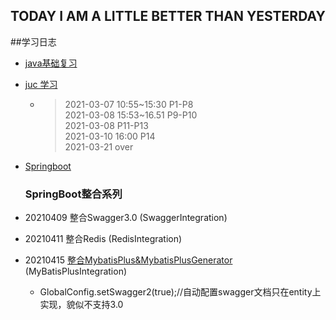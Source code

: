 ## TODAY I AM A LITTLE BETTER THAN YESTERDAY
##学习日志
- [java基础复习](https://github.com/Trevis7619/windGone)  
- [juc 学习](https://www.bilibili.com/video/BV1B7411L7tE)  
  - > 2021-03-07 10:55~15:30 P1-P8    
  2021-03-08 15:53~16.51 P9-P10  
  2021-03-08             P11-P13  
  2021-03-10 16:00       P14  
  2021-03-21 over  

- [Springboot](整合系列)
  
  ### SpringBoot整合系列 
- 20210409 整合Swagger3.0 (SwaggerIntegration)
- 20210411 整合Redis (RedisIntegration) 
- 20210415 [整合MybatisPlus&MybatisPlusGenerator](https://www.cnblogs.com/chenyanbin/p/mybatis-plus.html) (MyBatisPlusIntegration) 
  - GlobalConfig.setSwagger2(true);//自动配置swagger文档只在entity上实现，貌似不支持3.0
  
